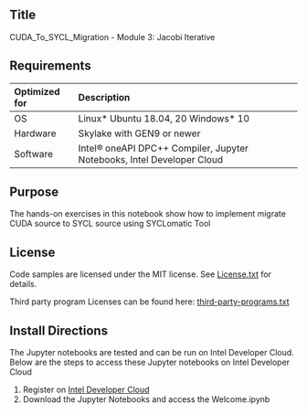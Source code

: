 ## Title
 CUDA_To_SYCL_Migration - Module 3: Jacobi Iterative
  
## Requirements
| Optimized for                     | Description
|:---                               |:---
| OS                                | Linux* Ubuntu 18.04, 20 Windows* 10
| Hardware                          | Skylake with GEN9 or newer
| Software                          | Intel&reg; oneAPI DPC++ Compiler, Jupyter Notebooks, Intel Developer Cloud
  
## Purpose
The hands-on exercises in this notebook show how to implement migrate CUDA source to SYCL source using SYCLomatic Tool

## License  
Code samples are licensed under the MIT license. See [License.txt](https://github.com/oneapi-src/oneAPI-samples/blob/master/License.txt) for details.

Third party program Licenses can be found here: [third-party-programs.txt](https://github.com/oneapi-src/oneAPI-samples/blob/master/third-party-programs.txt)

## Install Directions

The Jupyter notebooks are tested and can be run on Intel Developer Cloud.
Below are the steps to access these Jupyter notebooks on Intel Developer Cloud
1. Register on [Intel Developer Cloud](https://cloud.intel.com/)
2. Download the Jupyter Notebooks and access the Welcome.ipynb

